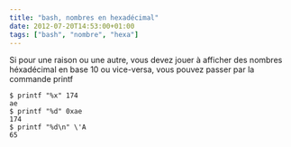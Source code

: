 ```yaml
---
title: "bash, nombres en hexadécimal"
date: 2012-07-20T14:53:00+01:00
tags: ["bash", "nombre", "hexa"]
---
```

Si pour une raison ou une autre, vous devez jouer à afficher des nombres héxadécimal en base 10 ou vice-versa, vous pouvez passer par la commande printf

```console
$ printf "%x" 174
ae
$ printf "%d" 0xae
174
$ printf "%d\n" \'A
65
```
